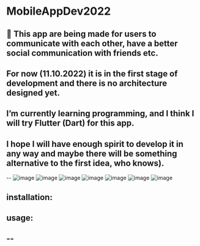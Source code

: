 # MobileAppDev2022

👋
This app are being made for users to communicate with each other, have a better social communication with friends etc.
--
For now (11.10.2022) it is in the first stage of development and there is no architecture designed yet. 
--
I’m currently learning programming, and I think I will try Flutter (Dart) for this app.
--
I hope I will have enough spirit to develop it in any way and maybe there will be something alternative to the first idea, who knows).
--

--
![image](https://user-images.githubusercontent.com/76650720/195148425-94885853-809b-45d5-9d7d-64909445b93d.png)
![image](https://user-images.githubusercontent.com/76650720/195148845-f570b97a-b32d-46f1-be50-02b368593382.png)
![image](https://user-images.githubusercontent.com/76650720/195148856-7e7dc736-9b0a-4ed7-b7ca-1f3068c02180.png)
![image](https://user-images.githubusercontent.com/76650720/195148869-d1dc886d-6249-49e8-8d7d-14f749613923.png)
![image](https://user-images.githubusercontent.com/76650720/195148877-33ec62a3-8f32-435a-941f-bdc3907d3c55.png)
![image](https://user-images.githubusercontent.com/76650720/195148895-00f780aa-3a09-48c8-aeda-f0365ad5f895.png)
![image](https://user-images.githubusercontent.com/76650720/195148917-4f522c90-2071-4323-a33c-3d93d4d18987.png)







installation:
-

usage:
-


--
--
